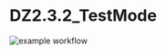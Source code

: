 # DZ2.3.2_TestMode
![example workflow](https://github.com/<vvitoss>/<DZ2.3.2_TestMode>/actions/workflows/<WORKFLOW_FILE>/badge.svg)

